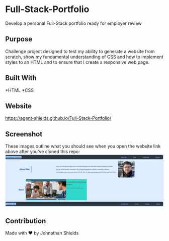 # Full-Stack-Portfolio
Develop a personal Full-Stack portfolio ready for employer review

## Purpose
Challenge project designed to test my ability to generate a website from scratch, show my fundamental understanding of CSS and how to implement styles to an HTML and to ensure that I create a responsive web page. 

## Built With
*HTML
*CSS

## Website
https://agent-shields.github.io/Full-Stack-Portfolio/

## Screenshot
These images outline what you should see when you open the website link above after you've cloned this repo: 
![image](assets/images/WebsiteScreenshot.PNG)

## Contribution
Made with ❤️ by Johnathan Shields 